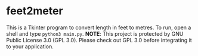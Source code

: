 # feet2meter
This is a Tkinter program to convert length in feet to metres. To run, open a shell and type `python3 main.py`.
**NOTE**: This project is protected by GNU Public License 3.0 (GPL 3.0). Please check out GPL 3.0 before integrating it to your application.

